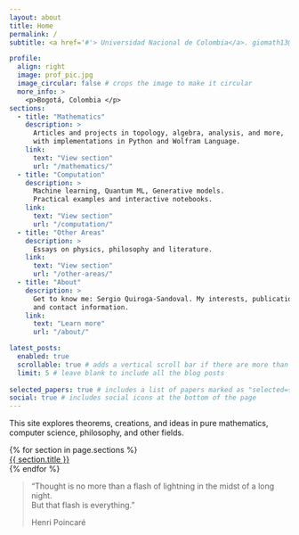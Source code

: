 ```yaml
---
layout: about
title: Home
permalink: /
subtitle: <a href='#'> Universidad Nacional de Colombia</a>. giomath13@gmail.com.

profile:
  align: right
  image: prof_pic.jpg
  image_circular: false # crops the image to make it circular
  more_info: >
    <p>Bogotá, Colombia </p>
sections:
  - title: "Mathematics"
    description: >
      Articles and projects in topology, algebra, analysis, and more,
      with implementations in Python and Wolfram Language.
    link:
      text: "View section"
      url: "/mathematics/"
  - title: "Computation"
    description: >
      Machine learning, Quantum ML, Generative models.
      Practical examples and interactive notebooks.
    link:
      text: "View section"
      url: "/computation/"
  - title: "Other Areas"
    description: >
      Essays on physics, philosophy and literature.
    link:
      text: "View section"
      url: "/other-areas/"
  - title: "About"
    description: >
      Get to know me: Sergio Quiroga‑Sandoval. My interests, publications,
      and contact information.
    link:
      text: "Learn more"
      url: "/about/"

latest_posts:
  enabled: true
  scrollable: true # adds a vertical scroll bar if there are more than 3 new posts items
  limit: 5 # leave blank to include all the blog posts
  
selected_papers: true # includes a list of papers marked as "selected={true}"
social: true # includes social icons at the bottom of the page
---
```


This site explores theorems, creations, and ideas in pure mathematics, computer science, philosophy, and other fields.


<div class="row text-center my-5">
  {% for section in page.sections %}
    <div class="col-md-4 mb-3">
      <a class="btn btn-lg btn-outline-light w-100" href="{{ section.link.url }}">
        {{ section.title }}
      </a>
    </div>
  {% endfor %}
</div>

<section class="landing-section text-center text-white py-5"
         style="background-image: url('/assets/images/secondary-bg.jpg');">
  <div class="container">
    <blockquote class="blockquote">
      <p class="mb-0">
        “Thought is no more than a flash of lightning in the midst of a long night.<br>
        But that flash is everything.”
      </p>
      <footer class="blockquote-footer text-light mt-3">
        Henri Poincaré
      </footer>
    </blockquote>
  </div>
</section>


